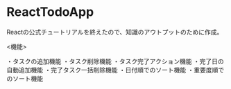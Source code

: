# ReactTodoApp
Reactの公式チュートリアルを終えたので、知識のアウトプットのために作成。

<機能>

・タスクの追加機能
・タスク削除機能
・タスク完了アクション機能
・完了日の自動追加機能
・完了タスク一括削除機能
・日付順でのソート機能
・重要度順でのソート機能
